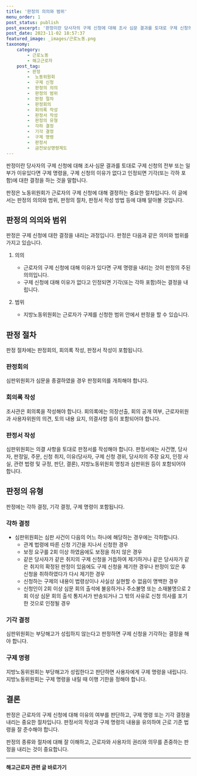 ```yaml
---
title: '판정의 의의와 범위'
menu_order: 1
post_status: publish
post_excerpt: '판정이란 당사자의 구제 신청에 대해 조사 심문 결과를 토대로 구제 신청의 전부 또는 일부가 이유있다면 구제 명령을, 구제 신청의 이유가 없다고 인정되면 기각 또는 각하 포함 에 대한 결정을 하는 것을 말합니다.'
post_date: 2023-11-02 18:57:37
featured_image: _images/근로노동.png
taxonomy:
    category:
        - 근로노동
        - 해고근로자
    post_tag:
        - 판정
        -  노동위원회
        -  구제 신청
        -  판정의 의의
        -  판정의 범위
        -  판정 절차
        -  판정회의
        -  회의록 작성
        -  판정서 작성
        -  판정의 유형
        -  각하 결정
        -  기각 결정
        -  구제 명령
        -  판정서
        -  금전보상명령제도
---
```




판정이란 당사자의 구제 신청에 대해 조사·심문 결과를 토대로 구제 신청의 전부 또는 일부가 이유있다면 구제 명령을, 구제 신청의 이유가 없다고 인정되면 기각(또는 각하 포함)에 대한 결정을 하는 것을 말합니다.

판정은 노동위원회가 근로자의 구제 신청에 대해 결정하는 중요한 절차입니다. 이 글에서는 판정의 의의와 범위, 판정의 절차, 판정서 작성 방법 등에 대해 알아볼 것입니다.

## **판정의 의의와 범위**

판정은 구제 신청에 대한 결정을 내리는 과정입니다. 판정은 다음과 같은 의미와 범위를 가지고 있습니다.

1. 의의
   - 근로자의 구제 신청에 대해 이유가 있다면 구제 명령을 내리는 것이 판정의 주된 의의입니다.
   - 구제 신청에 대해 이유가 없다고 인정되면 기각(또는 각하 포함)하는 결정을 내립니다.

2. 범위
   - 지방노동위원회는 근로자가 구제를 신청한 범위 안에서 판정을 할 수 있습니다.

## **판정 절차**

판정 절차에는 판정회의, 회의록 작성, 판정서 작성이 포함됩니다.

### 판정회의

심판위원회가 심문을 종결하였을 경우 판정회의를 개최해야 합니다.

### 회의록 작성

조사관은 회의록을 작성해야 합니다. 회의록에는 의장선출, 회의 공개 여부, 근로자위원과 사용자위원의 의견, 토의 내용 요지, 의결사항 등이 포함되어야 합니다.

### 판정서 작성

심판위원회는 의결 사항을 토대로 판정서를 작성해야 합니다. 판정서에는 사건명, 당사자, 판정일, 주문, 신청 취지, 이유(당사자, 구제 신청 경위, 당사자의 주장 요지, 인정 사실, 관련 법령 및 규정, 판단, 결론), 지방노동위원회 명칭과 심판위원 등이 포함되어야 합니다.

## **판정의 유형**

판정에는 각하 결정, 기각 결정, 구제 명령이 포함됩니다.

### 각하 결정

- 심판위원회는 심판 사건이 다음의 어느 하나에 해당하는 경우에는 각하합니다.
  - 관계 법령에 따른 신청 기간을 지나서 신청한 경우
  - 보정 요구를 2회 이상 하였음에도 보정을 하지 않은 경우
  - 같은 당사자가 같은 취지의 구제 신청을 거듭하여 제기하거나 같은 당사자가 같은 취지의 확정된 판정이 있음에도 구제 신청을 제기한 경우나 판정이 있은 후 신청을 취하하였다가 다시 제기한 경우
  - 신청하는 구제의 내용이 법령상이나 사실상 실현할 수 없음이 명백한 경우
  - 신청인이 2회 이상 심문 회의 출석에 불응하거나 주소불명 또는 소재불명으로 2회 이상 심문 회의 출석 통지서가 반송되거나 그 밖의 사유로 신청 의사를 포기한 것으로 인정될 경우

### 기각 결정

심판위원회는 부당해고가 성립하지 않는다고 판정하면 구제 신청을 기각하는 결정을 해야 합니다.

### 구제 명령

지방노동위원회는 부당해고가 성립한다고 판단하면 사용자에게 구제 명령을 내립니다. 지방노동위원회는 구제 명령을 내릴 때 이행 기한을 정해야 합니다.

## **결론**

판정은 근로자의 구제 신청에 대해 이유의 여부를 판단하고, 구제 명령 또는 기각 결정을 내리는 중요한 절차입니다. 판정서의 작성과 구제 명령의 내용을 유의하여 근로 기준 법령을 잘 준수해야 합니다.

판정의 종류와 절차에 대해 잘 이해하고, 근로자와 사용자의 권리와 의무를 존중하는 판정을 내리는 것이 중요합니다.


<!-- wp:separator -->
<hr class="wp-block-separator has-alpha-channel-opacity"/>
<!-- /wp:separator -->

<!-- wp:group {"backgroundColor":"base","layout":{"type":"constrained"}} -->
<div class="wp-block-group has-base-background-color has-background"><!-- wp:paragraph {"align":"center","fontSize":"medium"} -->
<p class="has-text-align-center has-large-font-size"><strong>해고근로자 관련 글 바로가기</strong></p>
<!-- /wp:paragraph -->


<!-- wp:latest-posts
{"categories":[{"id":12660,"count":19,"description":"","link":"https://uknowlaw.com/category/%ed%95%b4%ea%b3%a0%ea%b7%bc%eb%a1%9c%ec%9e%90/","name":"해고근로자","slug":"해고근로자","taxonomy":"category","parent":0,"meta":[],"_links":{"self":[{"href":"https://uknowlaw.com/wp-json/wp/v2/categories/12660"}],"collection":[{"href":"https://uknowlaw.com/wp-json/wp/v2/categories"}],"about":[{"href":"https://uknowlaw.com/wp-json/wp/v2/taxonomies/category"}],"wp:post_type":[{"href":"https://uknowlaw.com/wp-json/wp/v2/posts?categories=12660"}],"curies":[{"name":"wp","href":"https://api.w.org/{rel}","templated":true}]}}],"postsToShow":100,"excerptLength":28,"postLayout":"grid","columns":2,"featuredImageAlign":"left","featuredImageSizeSlug":"large","fontSize":18px} /--></div>
<!-- /wp:group -->